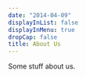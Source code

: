 ```yaml
---
date: "2014-04-09"
displayInList: false
displayInMenu: true
dropCap: false
title: About Us
---
```


Some stuff about us.